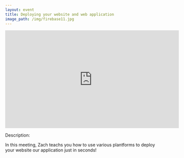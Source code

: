 ```yaml
---
layout: event
title: Deploying your website and web application 
image_path: /img/firebase11.jpg
---
```


<div class="video-holder">
  <iframe width="560"
          height="315" 
          src="https://www.youtube.com/embed/OJRYHdgUcZ8"
          frameborder="0" 
          allowfullscreen></iframe>
</div>

Description:

In this meeting, Zach teachs you how to use various plantforms to deploy your website our application just in seconds!